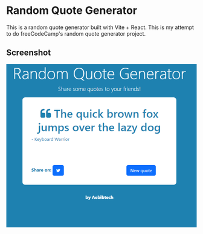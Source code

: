 # Random Quote Generator
This is a random quote generator built with Vite + React. This is my attempt to do freeCodeCamp's random quote generator project.

## Screenshot
![Screenshot of the Random Quote Generator](https://github.com/aebibtech/fcc-rqg/blob/main/screenshot-rqg.png?raw=true)